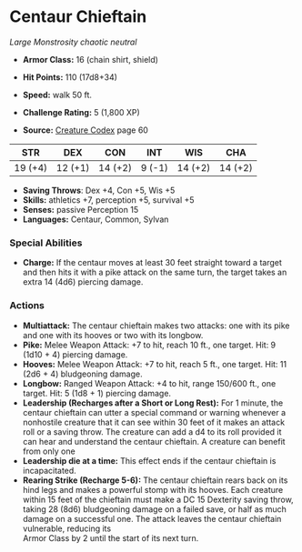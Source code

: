 # Centaur Chieftain

*Large* *Monstrosity* *chaotic neutral*

- **Armor Class:** 16 (chain shirt, shield)
- **Hit Points:** 110 (17d8+34)
- **Speed:** walk 50 ft.

- **Challenge Rating:** 5 (1,800 XP)
- **Source:** [Creature Codex](https://koboldpress.com/kpstore/product/creature-codex-for-5th-edition-dnd) page 60

| STR | DEX | CON | INT | WIS | CHA |
| --- | --- | --- | --- | --- | --- |
| 19 (+4) | 12 (+1) | 14 (+2) | 9 (-1) | 14 (+2) | 14 (+2) |

- **Saving Throws**: Dex +4, Con +5, Wis +5
- **Skills:** athletics +7, perception +5, survival +5
- **Senses:** passive Perception 15
- **Languages:** Centaur, Common, Sylvan

### Special Abilities

- **Charge:** If the centaur moves at least 30 feet straight toward a target and then hits it with a pike attack on the same turn, the target takes an extra 14 (4d6) piercing damage.

### Actions

- **Multiattack:** The centaur chieftain makes two attacks: one with its pike and one with its hooves or two with its longbow.
- **Pike:** Melee Weapon Attack: +7 to hit, reach 10 ft., one target. Hit: 9 (1d10 + 4) piercing damage.
- **Hooves:** Melee Weapon Attack: +7 to hit, reach 5 ft., one target. Hit: 11 (2d6 + 4) bludgeoning damage.
- **Longbow:** Ranged Weapon Attack: +4 to hit, range 150/600 ft., one target. Hit: 5 (1d8 + 1) piercing damage.
- **Leadership (Recharges after a Short or Long Rest):** For 1 minute, the centaur chieftain can utter a special command or warning whenever a nonhostile creature that it can see within 30 feet of it makes an attack roll or a saving throw. The creature can add a d4 to its roll provided it can hear and understand the centaur chieftain. A creature can benefit from only one
- **Leadership die at a time:** This effect ends if the centaur chieftain is incapacitated.
- **Rearing Strike (Recharge 5-6):** The centaur chieftain rears back on its hind legs and makes a powerful stomp with its hooves. Each creature within 15 feet of the chieftain must make a DC 15 Dexterity saving throw, taking 28 (8d6) bludgeoning damage on a failed save, or half as much damage on a successful one. The attack leaves the centaur chieftain vulnerable, reducing its<br>Armor Class by 2 until the start of its next turn.


